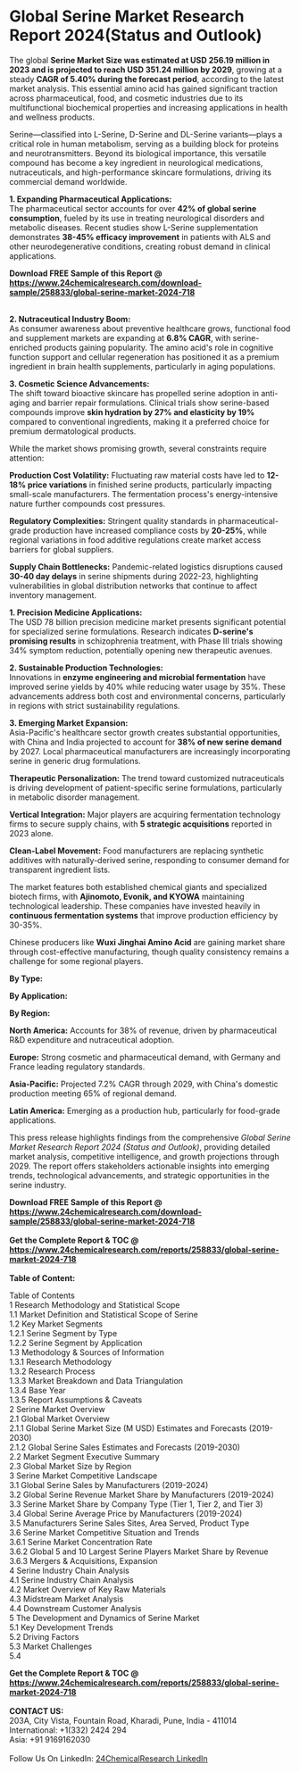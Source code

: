 <h1>Global Serine Market Research Report 2024(Status and Outlook)</h1><p>The global <strong>Serine Market Size was estimated at USD 256.19 million in 2023 and is projected to reach USD 351.24 million by 2029</strong>, growing at a steady <strong>CAGR of 5.40% during the forecast period</strong>, according to the latest market analysis. This essential amino acid has gained significant traction across pharmaceutical, food, and cosmetic industries due to its multifunctional biochemical properties and increasing applications in health and wellness products.</p><p>Serine—classified into L-Serine, D-Serine and DL-Serine variants—plays a critical role in human metabolism, serving as a building block for proteins and neurotransmitters. Beyond its biological importance, this versatile compound has become a key ingredient in neurological medications, nutraceuticals, and high-performance skincare formulations, driving its commercial demand worldwide.</p><p><strong>1. Expanding Pharmaceutical Applications:</strong><br>
The pharmaceutical sector accounts for over <strong>42% of global serine consumption</strong>, fueled by its use in treating neurological disorders and metabolic diseases. Recent studies show L-Serine supplementation demonstrates <strong>38-45% efficacy improvement</strong> in patients with ALS and other neurodegenerative conditions, creating robust demand in clinical applications.</p><div><b>Download FREE Sample of this Report @ 
            <a href="https://www.24chemicalresearch.com/download-sample/258833/global-serine-market-2024-718">
            https://www.24chemicalresearch.com/download-sample/258833/global-serine-market-2024-718</a></b></div><br><p><strong>2. Nutraceutical Industry Boom:</strong><br>
As consumer awareness about preventive healthcare grows, functional food and supplement markets are expanding at <strong>6.8% CAGR</strong>, with serine-enriched products gaining popularity. The amino acid's role in cognitive function support and cellular regeneration has positioned it as a premium ingredient in brain health supplements, particularly in aging populations.</p><p><strong>3. Cosmetic Science Advancements:</strong><br>
The shift toward bioactive skincare has propelled serine adoption in anti-aging and barrier repair formulations. Clinical trials show serine-based compounds improve <strong>skin hydration by 27% and elasticity by 19%</strong> compared to conventional ingredients, making it a preferred choice for premium dermatological products.</p><p>While the market shows promising growth, several constraints require attention:</p><p><strong>Production Cost Volatility:</strong> Fluctuating raw material costs have led to <strong>12-18% price variations</strong> in finished serine products, particularly impacting small-scale manufacturers. The fermentation process's energy-intensive nature further compounds cost pressures.</p><p><strong>Regulatory Complexities:</strong> Stringent quality standards in pharmaceutical-grade production have increased compliance costs by <strong>20-25%</strong>, while regional variations in food additive regulations create market access barriers for global suppliers.</p><p><strong>Supply Chain Bottlenecks:</strong> Pandemic-related logistics disruptions caused <strong>30-40 day delays</strong> in serine shipments during 2022-23, highlighting vulnerabilities in global distribution networks that continue to affect inventory management.</p><p><strong>1. Precision Medicine Applications:</strong><br>
The USD 78 billion precision medicine market presents significant potential for specialized serine formulations. Research indicates <strong>D-serine's promising results</strong> in schizophrenia treatment, with Phase III trials showing 34% symptom reduction, potentially opening new therapeutic avenues.</p><p><strong>2. Sustainable Production Technologies:</strong><br>
Innovations in <strong>enzyme engineering and microbial fermentation</strong> have improved serine yields by 40% while reducing water usage by 35%. These advancements address both cost and environmental concerns, particularly in regions with strict sustainability regulations.</p><p><strong>3. Emerging Market Expansion:</strong><br>
Asia-Pacific's healthcare sector growth creates substantial opportunities, with China and India projected to account for <strong>38% of new serine demand</strong> by 2027. Local pharmaceutical manufacturers are increasingly incorporating serine in generic drug formulations.</p><p><strong>Therapeutic Personalization:</strong> The trend toward customized nutraceuticals is driving development of patient-specific serine formulations, particularly in metabolic disorder management.</p><p><strong>Vertical Integration:</strong> Major players are acquiring fermentation technology firms to secure supply chains, with <strong>5 strategic acquisitions</strong> reported in 2023 alone.</p><p><strong>Clean-Label Movement:</strong> Food manufacturers are replacing synthetic additives with naturally-derived serine, responding to consumer demand for transparent ingredient lists.</p><p>The market features both established chemical giants and specialized biotech firms, with <strong>Ajinomoto, Evonik, and KYOWA</strong> maintaining technological leadership. These companies have invested heavily in <strong>continuous fermentation systems</strong> that improve production efficiency by 30-35%.</p><p>Chinese producers like <strong>Wuxi Jinghai Amino Acid</strong> are gaining market share through cost-effective manufacturing, though quality consistency remains a challenge for some regional players.</p><p><strong>By Type:</strong></p><p><strong>By Application:</strong></p><p><strong>By Region:</strong></p><p><strong>North America:</strong> Accounts for 38% of revenue, driven by pharmaceutical R&amp;D expenditure and nutraceutical adoption.</p><p><strong>Europe:</strong> Strong cosmetic and pharmaceutical demand, with Germany and France leading regulatory standards.</p><p><strong>Asia-Pacific:</strong> Projected 7.2% CAGR through 2029, with China's domestic production meeting 65% of regional demand.</p><p><strong>Latin America:</strong> Emerging as a production hub, particularly for food-grade applications.</p><p>This press release highlights findings from the comprehensive <em>Global Serine Market Research Report 2024 (Status and Outlook)</em>, providing detailed market analysis, competitive intelligence, and growth projections through 2029. The report offers stakeholders actionable insights into emerging trends, technological advancements, and strategic opportunities in the serine industry.</p><div><b>Download FREE Sample of this Report @ 
            <a href="https://www.24chemicalresearch.com/download-sample/258833/global-serine-market-2024-718">
            https://www.24chemicalresearch.com/download-sample/258833/global-serine-market-2024-718</a></b></div><br><div><b>Get the Complete Report & TOC @ 
            <a href="https://www.24chemicalresearch.com/reports/258833/global-serine-market-2024-718">
            https://www.24chemicalresearch.com/reports/258833/global-serine-market-2024-718</a></b></div><br>
            <b>Table of Content:</b><p>Table of Contents<br />
1 Research Methodology and Statistical Scope<br />
1.1 Market Definition and Statistical Scope of Serine<br />
1.2 Key Market Segments<br />
1.2.1 Serine Segment by Type<br />
1.2.2 Serine Segment by Application<br />
1.3 Methodology & Sources of Information<br />
1.3.1 Research Methodology<br />
1.3.2 Research Process<br />
1.3.3 Market Breakdown and Data Triangulation<br />
1.3.4 Base Year<br />
1.3.5 Report Assumptions & Caveats<br />
2 Serine Market Overview<br />
2.1 Global Market Overview<br />
2.1.1 Global Serine Market Size (M USD) Estimates and Forecasts (2019-2030)<br />
2.1.2 Global Serine Sales Estimates and Forecasts (2019-2030)<br />
2.2 Market Segment Executive Summary<br />
2.3 Global Market Size by Region<br />
3 Serine Market Competitive Landscape<br />
3.1 Global Serine Sales by Manufacturers (2019-2024)<br />
3.2 Global Serine Revenue Market Share by Manufacturers (2019-2024)<br />
3.3 Serine Market Share by Company Type (Tier 1, Tier 2, and Tier 3)<br />
3.4 Global Serine Average Price by Manufacturers (2019-2024)<br />
3.5 Manufacturers Serine Sales Sites, Area Served, Product Type<br />
3.6 Serine Market Competitive Situation and Trends<br />
3.6.1 Serine Market Concentration Rate<br />
3.6.2 Global 5 and 10 Largest Serine Players Market Share by Revenue<br />
3.6.3 Mergers & Acquisitions, Expansion<br />
4 Serine Industry Chain Analysis<br />
4.1 Serine Industry Chain Analysis<br />
4.2 Market Overview of Key Raw Materials<br />
4.3 Midstream Market Analysis<br />
4.4 Downstream Customer Analysis<br />
5 The Development and Dynamics of Serine Market <br />
5.1 Key Development Trends<br />
5.2 Driving Factors<br />
5.3 Market Challenges<br />
5.4 </p><div><b>Get the Complete Report & TOC @ 
            <a href="https://www.24chemicalresearch.com/reports/258833/global-serine-market-2024-718">
            https://www.24chemicalresearch.com/reports/258833/global-serine-market-2024-718</a></b></div><br><b>CONTACT US:</b><br>
            203A, City Vista, Fountain Road, Kharadi, Pune, India - 411014<br>
            International: +1(332) 2424 294<br>
            Asia: +91 9169162030 <br><br>
            Follow Us On LinkedIn: <a href="https://www.linkedin.com/company/24chemicalresearch/">24ChemicalResearch LinkedIn</a>